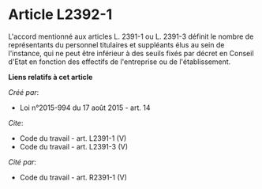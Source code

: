 # Article L2392-1

L'accord mentionné aux articles L. 2391-1 ou L. 2391-3 définit le nombre de représentants du personnel titulaires et
suppléants élus au sein de l'instance, qui ne peut être inférieur à des seuils fixés par décret en Conseil d'Etat en fonction
des effectifs de l'entreprise ou de l'établissement.

**Liens relatifs à cet article**

_Créé par_:

  - Loi n°2015-994 du 17 août 2015 - art. 14

_Cite_:

  - Code du travail - art. L2391-1 (V)
  - Code du travail - art. L2391-3 (V)

_Cité par_:

  - Code du travail - art. R2391-1 (V)

